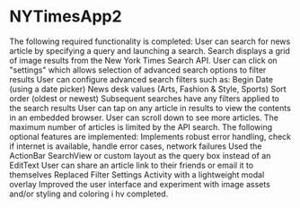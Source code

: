 # NYTimesApp2
The following required functionality is completed:   User can search for news article by specifying a query and launching a search. Search displays a grid of image results from the New York Times Search API.  User can click on "settings" which allows selection of advanced search options to filter results  User can configure advanced search filters such as:  Begin Date (using a date picker)  News desk values (Arts, Fashion &amp; Style, Sports)  Sort order (oldest or newest)  Subsequent searches have any filters applied to the search results  User can tap on any article in results to view the contents in an embedded browser.  User can scroll down to see more articles. The maximum number of articles is limited by the API search. The following optional features are implemented:   Implements robust error handling, check if internet is available, handle error cases, network failures  Used the ActionBar SearchView or custom layout as the query box instead of an EditText  User can share an article link to their friends or email it to themselves  Replaced Filter Settings Activity with a lightweight modal overlay  Improved the user interface and experiment with image assets and/or styling and coloring
i hv completed.
